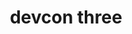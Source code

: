 ﻿---
number: 3
title: devcon three
description: "In many ways, Devcon 3 was a celebration held around 'Dio de Los Muertos' and Halloween in Cancun, Mexico in October of 2016. It was the largest ever Ethereum gathering at the time, with just under 2000 attending in a year of unprecedented growth in terms of network use, adoption and progress."
location: 'Cancún, Mexico'
startDate: 2017-11-01
endDate: 2017-11-04
image_1: ../../../static/assets/uploads/editions/devcon-3_1.png
image_2: ../../../static/assets/uploads/editions/devcon-3_2.png
image_3: ../../../static/assets/uploads/editions/devcon-3_2.png
image_title: ../../../static/assets/uploads/editions/devcon-3_title.png
urls:
  - title: Playlist
    url: /archive/playlists/devcon-3/
---
